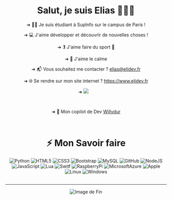 <div align="center">
			<h1>Salut, je suis Elias 👋👨‍💻</h1>
			<p>➜ 👨‍🎓 Je suis étudiant à SupInfo sur le campus de Paris !</p>
      <p>➜ 💻 J'aime développer et découvrir de nouvelles choses !</p>
      <p>➜ 🏌️ J'aime faire du sport 🏃</p>
      <p>➜ 🌳 J'aime le calme</p>
			<p>➜ 📬 Vous souhaitez me contacter ? <a href="mailto:elias@elidev.fr">elias@elidev.fr</a></p>
      <p>➜ 🌐 Se rendre sur mon site internet ? <a href="https://www.elidev.fr">https://www.elidev.fr</a></p>
      <p>➜  <a target="_blank"href="https://www.linkedin.com/in/elias-castel-moussa/"><img src="https://img.shields.io/badge/linkedin-%230077B5.svg?&style=for-the-badge&logo=linkedin&logoColor=white" /></a>&nbsp;&nbsp;&nbsp;&nbsp;</p>
	<br>
	<p>➜ 👥 Mon copilot de Dev <a href="https://github.com/Willydur">Willydur</a> </p>
			<br>
			<h1>⚡ Mon Savoir faire</h1>
			<img src="https://img.shields.io/badge/-Python-black?style=flat-square&logo=Python" alt="Python">
			<img src="https://img.shields.io/badge/-HTML5-E34F26?style=flat-square&logo=html5&logoColor=white" alt="HTML5">
			<img src="https://img.shields.io/badge/-CSS3-1572B6?style=flat-square&logo=css3" alt="CSS3">
			<img src="https://img.shields.io/badge/-Bootstrap-563D7C?style=flat-square&logo=bootstrap" alt="Bootstrap">
			<img src="https://img.shields.io/badge/-MySQL-03224C?style=flat-square&logo=mysql" alt="MySQL">
			<img src="https://img.shields.io/badge/-GitHub-181717?style=flat-square&logo=github" alt="GitHub">
			<img src="https://img.shields.io/badge/-Nodejs-black?style=flat-square&logo=Node.js" alt="NodeJS">
			<img src="https://img.shields.io/badge/-JavaScript-black?style=flat-square&logo=javascript" alt="JavaScript">
			<img src="https://img.shields.io/badge/-Lua-0008FF?style=flat-square&logo=lua" alt="Lua">
			<img src="https://img.shields.io/badge/-Swift-696969?style=flat-square&logo=swift" alt="Switf">
			<img src="https://img.shields.io/badge/-Raspberry%20Pi-C51A4A?style=flat-square&logo=Raspberry-Pi" alt="RaspberryPi">
			<img src="https://img.shields.io/badge/Microsoft%20Azure-232F7E?style=flat-square&logo=microsoft-azure" alt="MicrosoftAzure">
			<img src="https://img.shields.io/badge/-Apple-696969?style=flat-square&logo=apple" alt="Apple">
			<img src="https://img.shields.io/badge/-Lunix-white?style=flat-square&logo=linux" alt="Linux">
			<img src="https://img.shields.io/badge/-Windows-3DAEEF?style=flat-square&logo=windows" alt="Windows">
      <br><br><hr>
      <img src="https://cv.elidev.fr/img/home-bg.jpg" alt="Image de Fin">
